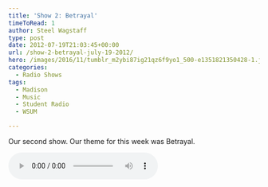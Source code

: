 ```yaml
---
title: 'Show 2: Betrayal'
timeToRead: 1 
author: Steel Wagstaff
type: post
date: 2012-07-19T21:03:45+00:00
url: /show-2-betrayal-july-19-2012/
hero: /images/2016/11/tumblr_m2ybi87ig21qz6f9yo1_500-e1351821350428-1.jpg
categories:
  - Radio Shows
tags:
  - Madison
  - Music
  - Student Radio
  - WSUM

---
```

Our second show. Our theme for this week was Betrayal.

<audio controls src="http://dl.dropbox.com/u/78766980/02%20Betrayal%20(Show%202_%20July%2019%2C%202012).mp3"></audio>